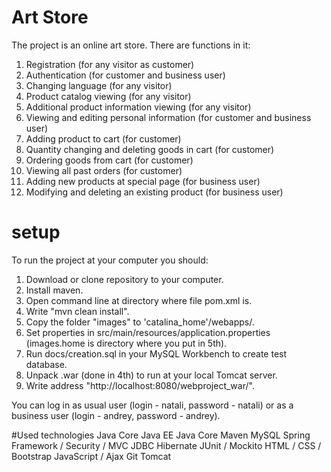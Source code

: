 # Art Store
The project is an online art store.
There are functions in it:
 1. Registration (for any visitor as customer)
 2. Authentication (for customer and business user)
 3. Changing language (for any visitor)
 4. Product catalog viewing (for any visitor)
 5. Additional product information viewing (for any visitor)
 6. Viewing and editing personal information (for customer and business user)
 7. Adding product to cart (for customer)
 8. Quantity changing and deleting goods in cart (for customer)
 9. Ordering goods from cart (for customer)
 10. Viewing all past orders (for customer)
 11. Adding new products at special page (for business user)
 12. Modifying and deleting an existing product (for business user)

# setup
To run the project at your computer you should:
1. Download or clone repository to your computer.
2. Install maven.
3. Open command line at directory where file pom.xml is.
4. Write "mvn clean install".
5. Copy the folder "images" to 'catalina_home'/webapps/.
6. Set properties in src/main/resources/application.properties (images.home is directory where you put in 5th).
7. Run docs/creation.sql in your MySQL Workbench to create test database.
8. Unpack .war (done in 4th) to run at your local Tomcat server.
9. Write address "http://localhost:8080/webproject_war/".

You can log in as usual user (login - natali, password - natali) or as a business user (login - andrey, password - andrey).

#Used technologies
Java Core
Java EE
Java Core
Maven
MySQL
Spring Framework / Security / MVC
JDBС
Hibernate
JUnit / Mockito
HTML / CSS / Bootstrap
JavaScript / Ajax
Git
Tomcat